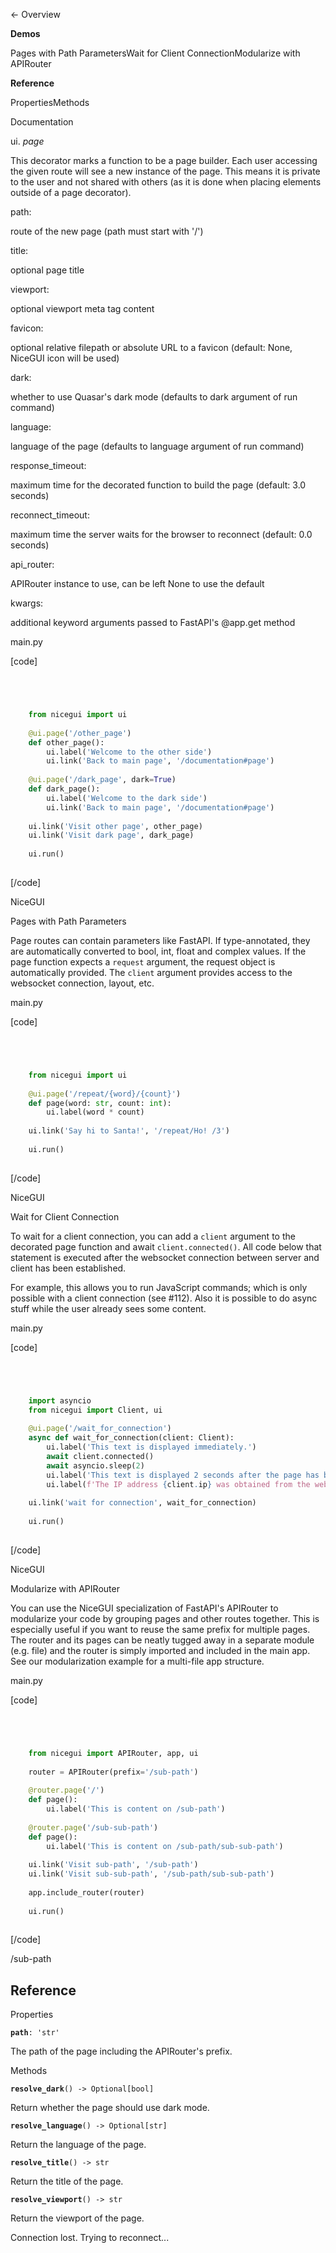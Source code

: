 

← Overview

**Demos**

Pages with Path ParametersWait for Client ConnectionModularize with APIRouter

 **Reference**

PropertiesMethods

Documentation

ui. _page_

This decorator marks a function to be a page builder. Each user accessing the given route will see a new instance of the page. This means it is private to the user and not shared with others (as it is
done when placing elements outside of a page decorator).

path:

    

route of the new page (path must start with '/')

title:

    

optional page title

viewport:

    

optional viewport meta tag content

favicon:

    

optional relative filepath or absolute URL to a favicon (default: None, NiceGUI icon will be used)

dark:

    

whether to use Quasar's dark mode (defaults to dark argument of run command)

language:

    

language of the page (defaults to language argument of run command)

response_timeout:

    

maximum time for the decorated function to build the page (default: 3.0 seconds)

reconnect_timeout:

    

maximum time the server waits for the browser to reconnect (default: 0.0 seconds)

api_router:

    

APIRouter instance to use, can be left None to use the default

kwargs:

    

additional keyword arguments passed to FastAPI's @app.get method

main.py

[code]
```python




    from nicegui import ui
    
    @ui.page('/other_page')
    def other_page():
        ui.label('Welcome to the other side')
        ui.link('Back to main page', '/documentation#page')
    
    @ui.page('/dark_page', dark=True)
    def dark_page():
        ui.label('Welcome to the dark side')
        ui.link('Back to main page', '/documentation#page')
    
    ui.link('Visit other page', other_page)
    ui.link('Visit dark page', dark_page)
    
    ui.run()
    


```
[/code]


NiceGUI

Pages with Path Parameters

Page routes can contain parameters like FastAPI. If type-annotated, they are automatically converted to bool, int, float and complex values. If the page function expects a `request` argument, the
request object is automatically provided. The `client` argument provides access to the websocket connection, layout, etc.

main.py

[code]
```python




    from nicegui import ui
    
    @ui.page('/repeat/{word}/{count}')
    def page(word: str, count: int):
        ui.label(word * count)
    
    ui.link('Say hi to Santa!', '/repeat/Ho! /3')
    
    ui.run()
    


```
[/code]


NiceGUI

Wait for Client Connection

To wait for a client connection, you can add a `client` argument to the decorated page function and await `client.connected()`. All code below that statement is executed after the websocket connection
between server and client has been established.

For example, this allows you to run JavaScript commands; which is only possible with a client connection (see #112). Also it is possible to do async stuff while the user already sees some content.

main.py

[code]
```python




    import asyncio
    from nicegui import Client, ui
    
    @ui.page('/wait_for_connection')
    async def wait_for_connection(client: Client):
        ui.label('This text is displayed immediately.')
        await client.connected()
        await asyncio.sleep(2)
        ui.label('This text is displayed 2 seconds after the page has been fully loaded.')
        ui.label(f'The IP address {client.ip} was obtained from the websocket.')
    
    ui.link('wait for connection', wait_for_connection)
    
    ui.run()
    


```
[/code]


NiceGUI

Modularize with APIRouter

You can use the NiceGUI specialization of FastAPI's APIRouter to modularize your code by grouping pages and other routes together. This is especially useful if you want to reuse the same prefix for
multiple pages. The router and its pages can be neatly tugged away in a separate module (e.g. file) and the router is simply imported and included in the main app. See our modularization example for a
multi-file app structure.

main.py

[code]
```python




    from nicegui import APIRouter, app, ui
    
    router = APIRouter(prefix='/sub-path')
    
    @router.page('/')
    def page():
        ui.label('This is content on /sub-path')
    
    @router.page('/sub-sub-path')
    def page():
        ui.label('This is content on /sub-path/sub-sub-path')
    
    ui.link('Visit sub-path', '/sub-path')
    ui.link('Visit sub-sub-path', '/sub-path/sub-sub-path')
    
    app.include_router(router)
    
    ui.run()
    


```
[/code]


/sub-path

## Reference

Properties

 **`path`**`: 'str'`

The path of the page including the APIRouter's prefix.

Methods

 **`resolve_dark`**`() -> Optional[bool]`

Return whether the page should use dark mode.

**`resolve_language`**`() -> Optional[str]`

Return the language of the page.

**`resolve_title`**`() -> str`

Return the title of the page.

**`resolve_viewport`**`() -> str`

Return the viewport of the page.

Connection lost. Trying to reconnect...

